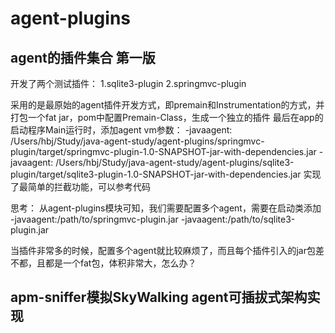 # agent-plugins

## agent的插件集合 第一版
开发了两个测试插件：
1.sqlite3-plugin
2.springmvc-plugin

采用的是最原始的agent插件开发方式，即premain和Instrumentation的方式，并打包一个fat jar，pom中配置Premain-Class，生成一个独立的插件
最后在app的启动程序Main运行时，添加agent vm参数：
-javaagent:
/Users/hbj/Study/java-agent-study/agent-plugins/springmvc-plugin/target/springmvc-plugin-1.0-SNAPSHOT-jar-with-dependencies.jar
-javaagent:
/Users/hbj/Study/java-agent-study/agent-plugins/sqlite3-plugin/target/sqlite3-plugin-1.0-SNAPSHOT-jar-with-dependencies.jar
实现了最简单的拦截功能，可以参考代码

思考：
从agent-plugins模块可知，我们需要配置多个agent，需要在启动类添加
-javaagent:/path/to/springmvc-plugin.jar
-javaagent:/path/to/sqlite3-plugin.jar

当插件非常多的时候，配置多个agent就比较麻烦了，而且每个插件引入的jar包差不都，且都是一个fat包，体积非常大，怎么办？

## apm-sniffer模拟SkyWalking agent可插拔式架构实现